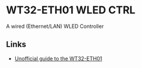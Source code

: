 # WT32-ETH01 WLED CTRL

A wired (Ethernet/LAN) WLED Controller

## Links

- [Unofficial guide to the WT32-ETH01](https://github.com/egnor/wt32-eth01) 
